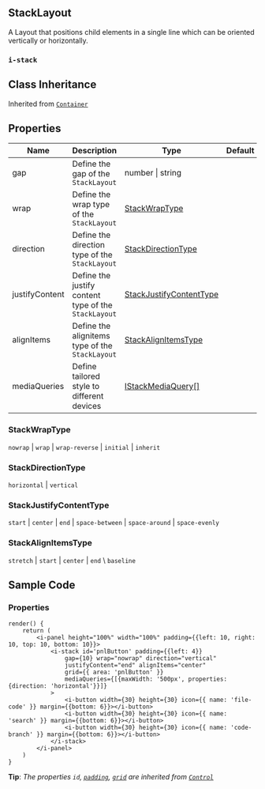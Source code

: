 ## StackLayout

A Layout that positions child elements in a single line which can be oriented vertically or horizontally.

### `i-stack`

## Class Inheritance
Inherited from [`Container`](components/container/README.md)

## Properties

| Name            | Description                                          | Type                                                | Default |
| --------------- | -------------------------------------------------    | ----------                                          | ------- |
| gap             | Define the gap of the `StackLayout`                  | number \| string                                    |         |
| wrap            | Define the wrap type of the `StackLayout`            | [StackWrapType](#stackwraptype)                     |         |
| direction       | Define the direction type of the `StackLayout`       | [StackDirectionType](#stackdirectiontype)           |         |
| justifyContent  | Define the justify content type of the `StackLayout` | [StackJustifyContentType](#stackjustifycontenttype) |         |
| alignItems      | Define the alignitems type of the `StackLayout`      | [StackAlignItemsType](#stackalignitemstype)         |         |
| mediaQueries    | Define tailored style to different devices           | [IStackMediaQuery&#91;&#93;](components/customdatatype/README.md#imediaquery) | |

### StackWrapType
`nowrap` \| `wrap` \| `wrap-reverse` \| `initial` \| `inherit`

### StackDirectionType
`horizontal` \| `vertical`

### StackJustifyContentType
`start` \| `center` \| `end` \| `space-between` \| `space-around` \| `space-evenly`

### StackAlignItemsType
`stretch` \| `start` \| `center` \| `end` \ `baseline`

## Sample Code

### Properties
```typescript(samples/i-stack.tsx)
render() {
    return (
        <i-panel height="100%" width="100%" padding={{left: 10, right: 10, top: 10, bottom: 10}}>
            <i-stack id='pnlButton' padding={{left: 4}} 
                gap={10} wrap="nowrap" direction="vertical" 
                justifyContent="end" alignItems="center"
                grid={{ area: 'pnlButton' }} 
                mediaQueries={[{maxWidth: '500px', properties: {direction: 'horizontal'}}]}
            >
                <i-button width={30} height={30} icon={{ name: 'file-code' }} margin={{bottom: 6}}></i-button>
                <i-button width={30} height={30} icon={{ name: 'search' }} margin={{bottom: 6}}></i-button>
                <i-button width={30} height={30} icon={{ name: 'code-branch' }} margin={{bottom: 6}}></i-button>
            </i-stack>
        </i-panel>
    )
}
```
**Tip**: _The properties `id`, [`padding`](components/customdatatype/README.md#ispace), [`grid`](components/customdatatype/README.md#igrid) are inherited from [`Control`](components/Control/README.md)_